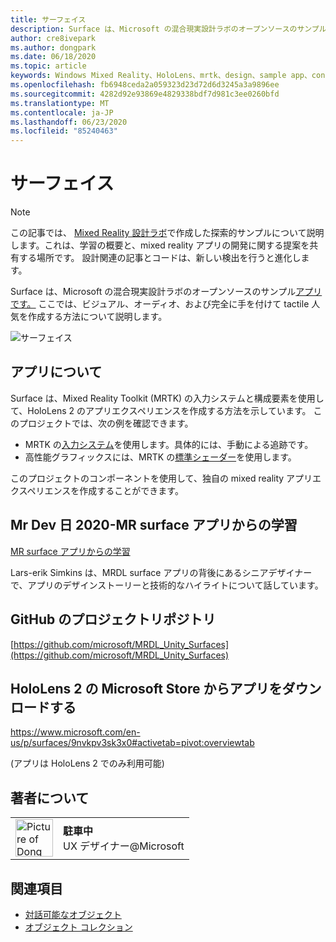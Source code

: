 ```yaml
---
title: サーフェイス
description: Surface は、Microsoft の混合現実設計ラボのオープンソースのサンプルアプリです。 ここでは、ビジュアル、オーディオ、および完全に手を付けて tactile 人気を作成する方法について説明します。
author: cre8ivepark
ms.author: dongpark
ms.date: 06/18/2020
ms.topic: article
keywords: Windows Mixed Reality、HoloLens、mrtk、design、sample app、controls
ms.openlocfilehash: fb6948ceda2a059323d23d72d6d3245a3a9896ee
ms.sourcegitcommit: 4282d92e93869e4829338bdf7d981c3ee0260bfd
ms.translationtype: MT
ms.contentlocale: ja-JP
ms.lasthandoff: 06/23/2020
ms.locfileid: "85240463"
---
```

# <a name="surfaces"></a>サーフェイス

>[!NOTE]
>この記事では、 [Mixed Reality 設計ラボ](https://github.com/Microsoft/MRDesignLabs_Unity)で作成した探索的サンプルについて説明します。これは、学習の概要と、mixed reality アプリの開発に関する提案を共有する場所です。 設計関連の記事とコードは、新しい検出を行うと進化します。

Surface は、Microsoft の混合現実設計ラボのオープンソースのサンプル[アプリです。](https://github.com/microsoft/MRDL_Unity_Surfaces) ここでは、ビジュアル、オーディオ、および完全に手を付けて tactile 人気を作成する方法について説明します。

![サーフェイス](images/MRDL_Surfaces_1.jpg)

## <a name="about-the-app"></a>アプリについて
Surface は、Mixed Reality Toolkit (MRTK) の入力システムと構成要素を使用して、HoloLens 2 のアプリエクスペリエンスを作成する方法を示しています。 このプロジェクトでは、次の例を確認できます。
- MRTK の[入力システム](https://microsoft.github.io/MixedRealityToolkit-Unity/Documentation/Input/Overview.html)を使用します。具体的には、手動による追跡です。
- 高性能グラフィックスには、MRTK の[標準シェーダー](https://microsoft.github.io/MixedRealityToolkit-Unity/Documentation/README_MRTKStandardShader.html)を使用します。

このプロジェクトのコンポーネントを使用して、独自の mixed reality アプリエクスペリエンスを作成することができます。

## <a name="mr-dev-days-2020---learnings-from-the-mr-surfaces-app"></a>Mr Dev 日 2020-MR surface アプリからの学習
[MR surface アプリからの学習](https://channel9.msdn.com/Shows/Docs-Mixed-Reality/Learnings-from-the-MR-Surfaces-App)

Lars-erik Simkins は、MRDL surface アプリの背後にあるシニアデザイナーで、アプリのデザインストーリーと技術的なハイライトについて話しています。

## <a name="project-repository-on-github"></a>GitHub のプロジェクトリポジトリ
[https://github.com/microsoft/MRDL_Unity_Surfaces](https://github.com/microsoft/MRDL_Unity_Surfaces)

## <a name="download-app-from-microsoft-store-in-hololens-2"></a>HoloLens 2 の Microsoft Store からアプリをダウンロードする
https://www.microsoft.com/en-us/p/surfaces/9nvkpv3sk3x0#activetab=pivot:overviewtab

(アプリは HoloLens 2 でのみ利用可能)

## <a name="about-the-author"></a>著者について

<table style="border-collapse:collapse" padding-left="0px">
<tr>
<td style="border-style: none" width="60px"><img alt="Picture of Dong Yoon Park" width="60" height="60" src="images/dongyoonpark.jpg"></td>
<td style="border-style: none"><b>駐車中</b><br>UX デザイナー@Microsoft</td>
</tr>
</table>

## <a name="see-also"></a>関連項目

* [対話可能なオブジェクト](interactable-object.md)
* [オブジェクト コレクション](object-collection.md)
